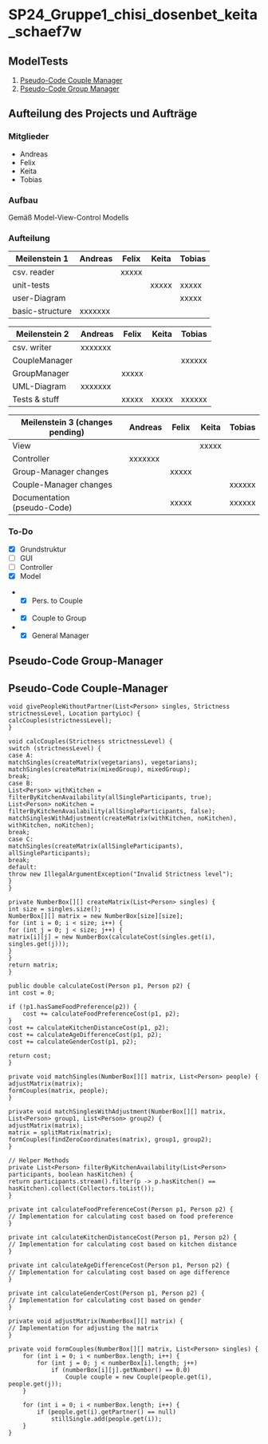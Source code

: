 # SP24_Gruppe1_chisi_dosenbet_keita_schaef7w

## ModelTests
1. [Pseudo-Code Couple Manager](#pseudo-code-couple-manager)
2. [Pseudo-Code Group Manager](#pseudo-code-group-manager)


## Aufteilung des Projects und Aufträge
### Mitglieder
+ Andreas
+ Felix
+ Keita
+ Tobias
### Aufbau
Gemäß Model-View-Control Modells
### Aufteilung
| Meilenstein 1   | Andreas | Felix | Keita | Tobias |
|-----------------|---------|-------|-------|--------|
| csv. reader     |         | xxxxx |       |        |
| unit-tests      |         |       | xxxxx | xxxxx  |
| user-Diagram    |         |       |       | xxxxx  |
| basic-structure | xxxxxxx |       |       |        |

| Meilenstein 2 | Andreas | Felix | Keita | Tobias |
|---------------|---------|-------|-------|--------|
| csv. writer   | xxxxxxx |       |       |        |
| CoupleManager |         |       |       | xxxxxx |
| GroupManager  |         | xxxxx |       |        |
| UML-Diagram   | xxxxxxx |       |       |        |
| Tests & stuff |         | xxxxx | xxxxx | xxxxxx |

| Meilenstein 3 (changes pending)   | Andreas | Felix | Keita | Tobias |
|-----------------------------------|---------|-------|-------|--------|
| View                              |         |       | xxxxx |        |
| Controller                        | xxxxxxx |       |       |        |
| Group-Manager changes             |         | xxxxx |       |        |
| Couple-Manager changes            |         |       |       | xxxxxx |
| Documentation <br/> (pseudo-Code) |         | xxxxx |       | xxxxxx |



### To-Do
- [x] Grundstruktur
- [ ] GUI
- [ ] Controller
- [x] Model
- - [x] Pers. to Couple
- - [x] Couple to Group
- - [x] General Manager

## Pseudo-Code Group-Manager

## Pseudo-Code Couple-Manager

    void givePeopleWithoutPartner(List<Person> singles, Strictness strictnessLevel, Location partyLoc) {
    calcCouples(strictnessLevel);
    }
    
    void calcCouples(Strictness strictnessLevel) {
    switch (strictnessLevel) {
    case A:
    matchSingles(createMatrix(vegetarians), vegetarians);
    matchSingles(createMatrix(mixedGroup), mixedGroup);
    break;
    case B:
    List<Person> withKitchen = filterByKitchenAvailability(allSingleParticipants, true);
    List<Person> noKitchen = filterByKitchenAvailability(allSingleParticipants, false);
    matchSinglesWithAdjustment(createMatrix(withKitchen, noKitchen), withKitchen, noKitchen);
    break;
    case C:
    matchSingles(createMatrix(allSingleParticipants), allSingleParticipants);
    break;
    default:
    throw new IllegalArgumentException("Invalid Strictness level");
    }
    }
    
    private NumberBox[][] createMatrix(List<Person> singles) {
    int size = singles.size();
    NumberBox[][] matrix = new NumberBox[size][size];
    for (int i = 0; i < size; i++) {
    for (int j = 0; j < size; j++) {
    matrix[i][j] = new NumberBox(calculateCost(singles.get(i), singles.get(j)));
    }
    }
    return matrix;
    }
    
    public double calculateCost(Person p1, Person p2) {
    int cost = 0;

    if (!p1.hasSameFoodPreference(p2)) {
        cost += calculateFoodPreferenceCost(p1, p2);
    }
    cost += calculateKitchenDistanceCost(p1, p2);
    cost += calculateAgeDifferenceCost(p1, p2);
    cost += calculateGenderCost(p1, p2);

    return cost;
    }
    
    private void matchSingles(NumberBox[][] matrix, List<Person> people) {
    adjustMatrix(matrix);
    formCouples(matrix, people);
    }
    
    private void matchSinglesWithAdjustment(NumberBox[][] matrix, List<Person> group1, List<Person> group2) {
    adjustMatrix(matrix);
    matrix = splitMatrix(matrix);
    formCouples(findZeroCoordinates(matrix), group1, group2);
    }
    
    // Helper Methods
    private List<Person> filterByKitchenAvailability(List<Person> participants, boolean hasKitchen) {
    return participants.stream().filter(p -> p.hasKitchen() == hasKitchen).collect(Collectors.toList());
    }
    
    private int calculateFoodPreferenceCost(Person p1, Person p2) {
    // Implementation for calculating cost based on food preference
    }
    
    private int calculateKitchenDistanceCost(Person p1, Person p2) {
    // Implementation for calculating cost based on kitchen distance
    }
    
    private int calculateAgeDifferenceCost(Person p1, Person p2) {
    // Implementation for calculating cost based on age difference
    }
    
    private int calculateGenderCost(Person p1, Person p2) {
    // Implementation for calculating cost based on gender
    }
    
    private void adjustMatrix(NumberBox[][] matrix) {
    // Implementation for adjusting the matrix
    }
    
    private void formCouples(NumberBox[][] matrix, List<Person> singles) {
        for (int i = 0; i < numberBox.length; i++) {
            for (int j = 0; j < numberBox[i].length; j++) 
                if (numberBox[i][j].getNumber() == 0.0) 
                    Couple couple = new Couple(people.get(i), people.get(j));
        }

        for (int i = 0; i < numberBox.length; i++) {
            if (people.get(i).getPartner() == null)
                stillSingle.add(people.get(i));
        }
    }

